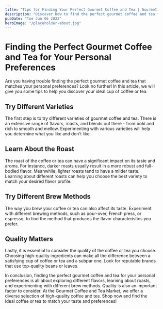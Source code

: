 ```yaml
---
title: "Tips for Finding Your Perfect Gourmet Coffee and Tea | Gourmet Coffee and Tea Market"
description: "Discover how to find the perfect gourmet coffee and tea for your personal preferences. Read our tips and start enjoying a truly satisfying experience. Shop now at the Gourmet Coffee and Tea Market!"
pubDate: "Tue Jun 06 2023"
heroImage: "/placeholder-about.jpg"
---
```


# Finding the Perfect Gourmet Coffee and Tea for Your Personal Preferences

Are you having trouble finding the perfect gourmet coffee and tea that matches your personal preferences? Look no further! In this article, we will give you some tips to help you discover your ideal cup of coffee or tea.

## Try Different Varieties

The first step is to try different varieties of gourmet coffee and tea. There is an extensive range of flavors, roasts, and blends out there - from bold and rich to smooth and mellow. Experimenting with various varieties will help you determine what you like and don&#39;t like.

## Learn About the Roast

The roast of the coffee or tea can have a significant impact on its taste and aroma. For instance, darker roasts usually result in a more robust and full-bodied flavor. Meanwhile, lighter roasts tend to have a milder taste. Learning about different roasts can help you choose the best variety to match your desired flavor profile.

## Try Different Brew Methods

The way you brew your coffee or tea can also affect its taste. Experiment with different brewing methods, such as pour-over, French press, or espresso, to find the method that produces the flavor characteristics you prefer.

## Quality Matters

Lastly, it is essential to consider the quality of the coffee or tea you choose. Choosing high-quality ingredients can make all the difference between a satisfying cup of coffee or tea and a subpar one. Look for reputable brands that use top-quality beans or leaves.

In conclusion, finding the perfect gourmet coffee and tea for your personal preferences is all about exploring different flavors, learning about roasts, and experimenting with different brew methods. Quality is also an important factor to consider. At the Gourmet Coffee and Tea Market, we offer a diverse selection of high-quality coffee and tea. Shop now and find the ideal coffee or tea to match your taste and preferences!

